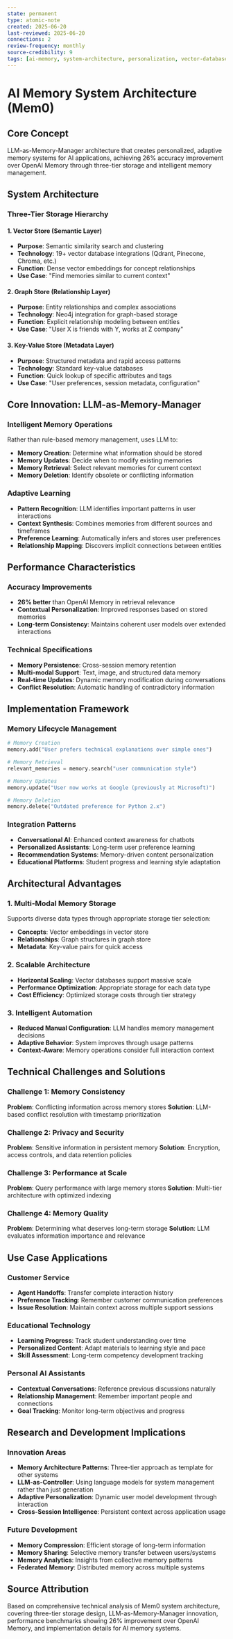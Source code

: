 ```yaml
---
state: permanent
type: atomic-note
created: 2025-06-20
last-reviewed: 2025-06-20
connections: 2
review-frequency: monthly
source-credibility: 9
tags: [ai-memory, system-architecture, personalization, vector-database]
---
```


# AI Memory System Architecture (Mem0)

## Core Concept

LLM-as-Memory-Manager architecture that creates personalized, adaptive memory systems for AI applications, achieving 26% accuracy improvement over OpenAI Memory through three-tier storage and intelligent memory management.

## System Architecture

### Three-Tier Storage Hierarchy

#### 1. Vector Store (Semantic Layer)
- **Purpose**: Semantic similarity search and clustering
- **Technology**: 19+ vector database integrations (Qdrant, Pinecone, Chroma, etc.)
- **Function**: Dense vector embeddings for concept relationships
- **Use Case**: "Find memories similar to current context"

#### 2. Graph Store (Relationship Layer)
- **Purpose**: Entity relationships and complex associations
- **Technology**: Neo4j integration for graph-based storage
- **Function**: Explicit relationship modeling between entities
- **Use Case**: "User X is friends with Y, works at Z company"

#### 3. Key-Value Store (Metadata Layer)
- **Purpose**: Structured metadata and rapid access patterns
- **Technology**: Standard key-value databases
- **Function**: Quick lookup of specific attributes and tags
- **Use Case**: "User preferences, session metadata, configuration"

## Core Innovation: LLM-as-Memory-Manager

### Intelligent Memory Operations
Rather than rule-based memory management, uses LLM to:
- **Memory Creation**: Determine what information should be stored
- **Memory Updates**: Decide when to modify existing memories
- **Memory Retrieval**: Select relevant memories for current context
- **Memory Deletion**: Identify obsolete or conflicting information

### Adaptive Learning
- **Pattern Recognition**: LLM identifies important patterns in user interactions
- **Context Synthesis**: Combines memories from different sources and timeframes
- **Preference Learning**: Automatically infers and stores user preferences
- **Relationship Mapping**: Discovers implicit connections between entities

## Performance Characteristics

### Accuracy Improvements
- **26% better** than OpenAI Memory in retrieval relevance
- **Contextual Personalization**: Improved responses based on stored memories
- **Long-term Consistency**: Maintains coherent user models over extended interactions

### Technical Specifications
- **Memory Persistence**: Cross-session memory retention
- **Multi-modal Support**: Text, image, and structured data memory
- **Real-time Updates**: Dynamic memory modification during conversations
- **Conflict Resolution**: Automatic handling of contradictory information

## Implementation Framework

### Memory Lifecycle Management
```python
# Memory Creation
memory.add("User prefers technical explanations over simple ones")

# Memory Retrieval
relevant_memories = memory.search("user communication style")

# Memory Updates
memory.update("User now works at Google (previously at Microsoft)")

# Memory Deletion
memory.delete("Outdated preference for Python 2.x")
```

### Integration Patterns
- **Conversational AI**: Enhanced context awareness for chatbots
- **Personalized Assistants**: Long-term user preference learning
- **Recommendation Systems**: Memory-driven content personalization
- **Educational Platforms**: Student progress and learning style adaptation

## Architectural Advantages

### 1. Multi-Modal Memory Storage
Supports diverse data types through appropriate storage tier selection:
- **Concepts**: Vector embeddings in vector store
- **Relationships**: Graph structures in graph store
- **Metadata**: Key-value pairs for quick access

### 2. Scalable Architecture
- **Horizontal Scaling**: Vector databases support massive scale
- **Performance Optimization**: Appropriate storage for each data type
- **Cost Efficiency**: Optimized storage costs through tier strategy

### 3. Intelligent Automation
- **Reduced Manual Configuration**: LLM handles memory management decisions
- **Adaptive Behavior**: System improves through usage patterns
- **Context-Aware**: Memory operations consider full interaction context

## Technical Challenges and Solutions

### Challenge 1: Memory Consistency
**Problem**: Conflicting information across memory stores
**Solution**: LLM-based conflict resolution with timestamp prioritization

### Challenge 2: Privacy and Security
**Problem**: Sensitive information in persistent memory
**Solution**: Encryption, access controls, and data retention policies

### Challenge 3: Performance at Scale
**Problem**: Query performance with large memory stores
**Solution**: Multi-tier architecture with optimized indexing

### Challenge 4: Memory Quality
**Problem**: Determining what deserves long-term storage
**Solution**: LLM evaluates information importance and relevance

## Use Case Applications

### Customer Service
- **Agent Handoffs**: Transfer complete interaction history
- **Preference Tracking**: Remember customer communication preferences
- **Issue Resolution**: Maintain context across multiple support sessions

### Educational Technology
- **Learning Progress**: Track student understanding over time
- **Personalized Content**: Adapt materials to learning style and pace
- **Skill Assessment**: Long-term competency development tracking

### Personal AI Assistants
- **Contextual Conversations**: Reference previous discussions naturally
- **Relationship Management**: Remember important people and connections
- **Goal Tracking**: Monitor long-term objectives and progress

## Research and Development Implications

### Innovation Areas
- **Memory Architecture Patterns**: Three-tier approach as template for other systems
- **LLM-as-Controller**: Using language models for system management rather than just generation
- **Adaptive Personalization**: Dynamic user model development through interaction
- **Cross-Session Intelligence**: Persistent context across application usage

### Future Development
- **Memory Compression**: Efficient storage of long-term information
- **Memory Sharing**: Selective memory transfer between users/systems
- **Memory Analytics**: Insights from collective memory patterns
- **Federated Memory**: Distributed memory across multiple systems

## Source Attribution

Based on comprehensive technical analysis of Mem0 system architecture, covering three-tier storage design, LLM-as-Memory-Manager innovation, performance benchmarks showing 26% improvement over OpenAI Memory, and implementation details for AI memory systems.